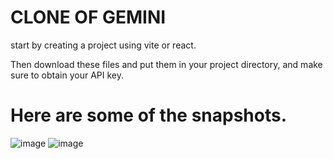 # CLONE OF GEMINI

start by creating a project using vite or react.

Then download these files and put them in your project directory, and make sure to obtain your API key.

# Here are some of the snapshots.

![image](https://github.com/user-attachments/assets/ffddfab9-3f3b-4b67-b0c0-1fc0122e29d1)
![image](https://github.com/user-attachments/assets/f97e0c6f-bef7-4d21-bd75-9baa34f38964)
